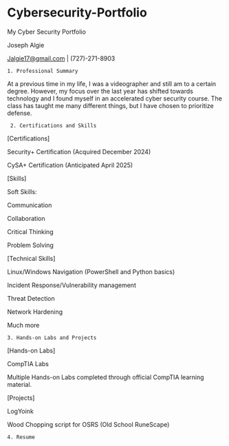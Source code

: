 # Cybersecurity-Portfolio
My Cyber Security Portfolio

Joseph Algie 

Jalgie17@gmail.com | (727)-271-8903 

    1. Professional Summary 

At a previous time in my life, I was a videographer and still am to a certain degree. However, my focus over the last year has shifted towards technology and I found myself in an accelerated cyber security course. The class has taught me many different things, but I have chosen to prioritize defense. 

 
     2. Certifications and Skills 

[Certifications] 

Security+ Certification (Acquired December 2024) 

CySA+ Certification (Anticipated April 2025) 

 

[Skills] 

Soft Skills:  

Communication 

Collaboration 

Critical Thinking 

Problem Solving 

 
[Technical Skills]

Linux/Windows Navigation (PowerShell and Python basics)  

Incident Response/Vulnerability management  

Threat Detection  

Network Hardening  

Much more 

 
    3. Hands-on Labs and Projects 

[Hands-on Labs] 

CompTIA Labs 

Multiple Hands-on Labs completed through official CompTIA learning material. 

 
[Projects] 

LogYoink 

Wood Chopping script for OSRS (Old School RuneScape) 

    4. Resume  


